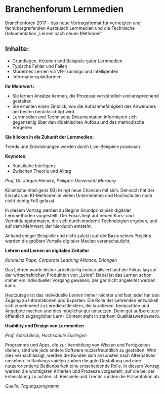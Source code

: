 # Branchenforum Lernmedien

Branchenforen 2017 – das neue Vortragsformat für vernetzten und fachübergreifenden Austausch
Lernmedien und die Technische Dokumentation
„Lernen nach neuen Methoden“ 
## Inhalte:
* Grundlagen, Kriterien und Beispiele guter Lernmedien
* Typische Fehler und Fallen
* Modernes Lernen via VR-Trainings und intelligenten
* Informationsplattformen

**Ihr Mehrwert:**

* Sie lernen Ansätze kennen, die Prozesse verständlich und ansprechend gestalten
* Sie erhalten einen Einblick, wie die Aufnahmefähigkeit des Anwenders am besten berücksichtigt wird
* Lernmedien und Technische Dokumentation informieren sich gegenseitig über den didaktischen Aufbau und das methodische Vorgehen

**Sie blicken in die Zukunft der Lernmedien:**

Trends und Entwicklungen werden durch Live-Beispiele praxisnah

**Keynotes:**

* Künstliche Intelligenz
* Zwischen Theorie und Alltag

*Prof. Dr. Jürgen Handke, Philipps-Universität Marburg*

Künstliche Intelligenz (KI) bringt neue Chancen mit
sich. Dennoch hat der Einsatz von KI-Methoden in vielen
Unternehmen und Hochschulen noch nicht richtig Fuß
gefasst. 

In diesem Vortrag werden zu Beginn Grundprinzipien
digitaler Lernmethoden vorgestellt. Der Fokus liegt
auf neuen Kurs- und Vermittlungsformaten, die sich durch
moderne Technologien ergeben, und auf dem Mehrwert,
der hierdurch entsteht. 

Anhand einiger Beispiele und nicht zuletzt auf der Basis seines Projekts werden die
größten Vorteile digitaler Medien veranschaulicht.

**Lehren und Lernen im digitalen Zeitalter**

*Karlheinz Pape, Corporate Learning Alliance, Erlangen*

Das Lehren wurde bisher arbeitsteilig industrialisiert und
der Fokus lag auf der wirtschaftlichen Produktion von
„Lehre“. Dabei ist das Lernen schon immer ein individueller
Vorgang gewesen, der gar nicht angeleitet werden
kann. 

Heutzutage ist das individuelle Lernen immer leichter
und fast jeder hat den Zugang zu Informationen und
Experten. Die Rolle der Lehrenden entwickelt sich zunehmend
zu Lerndienstleistern, die kuratieren, beobachten
und Angebote machen und dies möglichst gut umsetzen.
Denn gut aufbereiteter öffentlich zugänglicher Lern-
Content steht in starkem Qualitätswettbewerb.

**Usability und Design von Lernmedien**

*Prof. Astrid Beck, Hochschule Esslingen*

Programme und Apps, die zur Vermittlung von Wissen
und Fertigkeiten dienen, sind wie jede andere Software
nutzerfreundlich zu gestalten. Wird dies vernachlässigt,
werden die Kunden sich ansonsten nach Alternativen
umsehen. In Rankings spielen zudem die gute Gestaltung
und eine nutzerorientierte Bedienbarkeit eine entscheidende
Rolle. In diesem Vortrag werden die wichtigsten Kriterien
und Prozesse vorgestellt, auf die bei der Entwicklung
zu achten ist. Beispiele und Trends runden die Präsentation
ab.

*Quelle: Tagungsprogramm*
